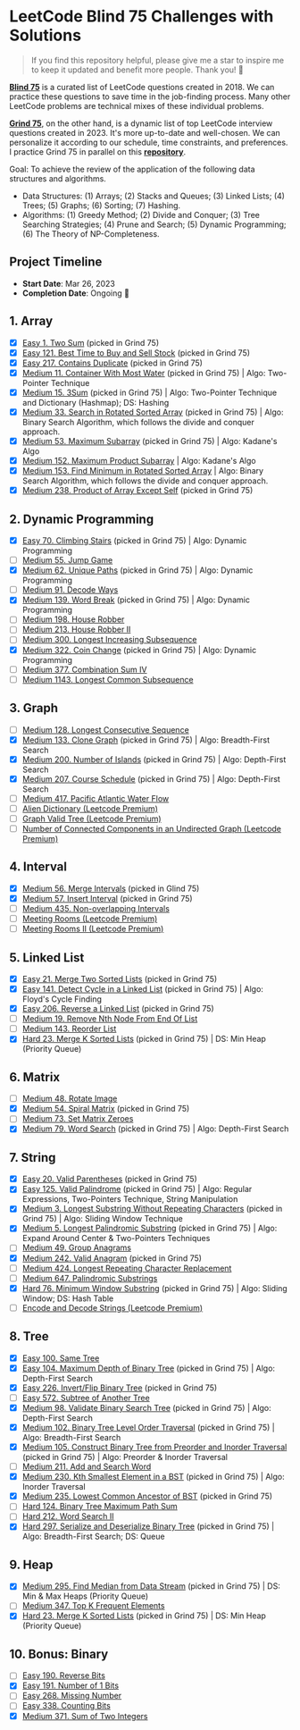 # LeetCode Blind 75 Challenges with Solutions

> If you find this repository helpful, please give me a star to inspire me to keep it updated and benefit more people. Thank you! 🌟

[**Blind 75**](https://www.teamblind.com/post/New-Year-Gift---Curated-List-of-Top-75-LeetCode-Questions-to-Save-Your-Time-OaM1orEU) is a curated list of LeetCode questions created in 2018. We can practice these questions to save time in the job-finding process. Many other LeetCode problems are technical mixes of these individual problems.

[**Grind 75**](https://www.techinterviewhandbook.org/grind75/about), on the other hand, is a dynamic list of top LeetCode interview questions created in 2023. It's more up-to-date and well-chosen. We can personalize it according to our schedule, time constraints, and preferences. I practice Grind 75 in parallel on this [**repository**](https://github.com/open-minded13/2023_LeetCode_Grind_75_Questions_Challenge).

Goal: To achieve the review of the application of the following data structures and algorithms.

- Data Structures: (1) Arrays; (2) Stacks and Queues; (3) Linked Lists; (4) Trees; (5) Graphs; (6) Sorting; (7) Hashing.
- Algorithms: (1) Greedy Method; (2) Divide and Conquer; (3) Tree Searching Strategies; (4) Prune and Search; (5) Dynamic Programming; (6) The Theory of NP-Completeness.

## Project Timeline

- **Start Date**: Mar 26, 2023
- **Completion Date**: Ongoing 🧙

## 1. Array

- [x] [Easy 1. Two Sum](https://leetcode.com/problems/two-sum/) (picked in Grind 75)
- [x] [Easy 121. Best Time to Buy and Sell Stock](https://leetcode.com/problems/best-time-to-buy-and-sell-stock/) (picked in Grind 75)
- [x] [Easy 217. Contains Duplicate](https://leetcode.com/problems/contains-duplicate/) (picked in Grind 75)
- [x] [Medium 11. Container With Most Water](https://leetcode.com/problems/container-with-most-water/) (picked in Grind 75) | Algo: Two-Pointer Technique
- [x] [Medium 15. 3Sum](https://leetcode.com/problems/3sum/) (picked in Grind 75) | Algo: Two-Pointer Technique and Dictionary (Hashmap); DS: Hashing
- [x] [Medium 33. Search in Rotated Sorted Array](https://leetcode.com/problems/search-in-rotated-sorted-array/) (picked in Grind 75) | Algo: Binary Search Algorithm, which follows the divide and conquer approach.
- [x] [Medium 53. Maximum Subarray](https://leetcode.com/problems/maximum-subarray/) (picked in Grind 75) | Algo: Kadane's Algo
- [x] [Medium 152. Maximum Product Subarray](https://leetcode.com/problems/maximum-product-subarray/) | Algo: Kadane's Algo
- [x] [Medium 153. Find Minimum in Rotated Sorted Array](https://leetcode.com/problems/find-minimum-in-rotated-sorted-array/) | Algo: Binary Search Algorithm, which follows the divide and conquer approach.
- [x] [Medium 238. Product of Array Except Self](https://leetcode.com/problems/product-of-array-except-self/) (picked in Grind 75)

## 2. Dynamic Programming

- [x] [Easy 70. Climbing Stairs](https://leetcode.com/problems/climbing-stairs/) (picked in Grind 75) | Algo: Dynamic Programming
- [ ] [Medium 55. Jump Game](https://leetcode.com/problems/jump-game/)
- [x] [Medium 62. Unique Paths](https://leetcode.com/problems/unique-paths/) (picked in Grind 75) | Algo: Dynamic Programming
- [ ] [Medium 91. Decode Ways](https://leetcode.com/problems/decode-ways/)
- [x] [Medium 139. Word Break](https://leetcode.com/problems/word-break/) (picked in Grind 75) | Algo: Dynamic Programming
- [ ] [Medium 198. House Robber](https://leetcode.com/problems/house-robber/)
- [ ] [Medium 213. House Robber II](https://leetcode.com/problems/house-robber-ii/)
- [ ] [Medium 300. Longest Increasing Subsequence](https://leetcode.com/problems/longest-increasing-subsequence/)
- [x] [Medium 322. Coin Change](https://leetcode.com/problems/coin-change/) (picked in Grind 75) | Algo: Dynamic Programming
- [ ] [Medium 377. Combination Sum IV](https://leetcode.com/problems/combination-sum-iv/)
- [ ] [Medium 1143. Longest Common Subsequence](https://leetcode.com/problems/longest-common-subsequence/)

## 3. Graph

- [ ] [Medium 128. Longest Consecutive Sequence](https://leetcode.com/problems/longest-consecutive-sequence/)
- [x] [Medium 133. Clone Graph](https://leetcode.com/problems/clone-graph/) (picked in Grind 75) | Algo: Breadth-First Search
- [x] [Medium 200. Number of Islands](https://leetcode.com/problems/number-of-islands/) (picked in Grind 75) | Algo: Depth-First Search
- [x] [Medium 207. Course Schedule](https://leetcode.com/problems/course-schedule/) (picked in Grind 75) | Algo: Depth-First Search
- [ ] [Medium 417. Pacific Atlantic Water Flow](https://leetcode.com/problems/pacific-atlantic-water-flow/)
- [ ] [Alien Dictionary (Leetcode Premium)](https://leetcode.com/problems/alien-dictionary/)
- [ ] [Graph Valid Tree (Leetcode Premium)](https://leetcode.com/problems/graph-valid-tree/)
- [ ] [Number of Connected Components in an Undirected Graph (Leetcode Premium)](https://leetcode.com/problems/number-of-connected-components-in-an-undirected-graph/)

## 4. Interval

- [x] [Medium 56. Merge Intervals](https://leetcode.com/problems/merge-intervals/) (picked in Glind 75)
- [x] [Medium 57. Insert Interval](https://leetcode.com/problems/insert-interval/) (picked in Grind 75)
- [ ] [Medium 435. Non-overlapping Intervals](https://leetcode.com/problems/non-overlapping-intervals/)
- [ ] [Meeting Rooms (Leetcode Premium)](https://leetcode.com/problems/meeting-rooms/)
- [ ] [Meeting Rooms II (Leetcode Premium)](https://leetcode.com/problems/meeting-rooms-ii/)

## 5. Linked List

- [x] [Easy 21. Merge Two Sorted Lists](https://leetcode.com/problems/merge-two-sorted-lists/) (picked in Grind 75)
- [x] [Easy 141. Detect Cycle in a Linked List](https://leetcode.com/problems/linked-list-cycle/) (picked in Grind 75) | Algo: Floyd's Cycle Finding
- [x] [Easy 206. Reverse a Linked List](https://leetcode.com/problems/reverse-linked-list/) (picked in Grind 75)
- [ ] [Medium 19. Remove Nth Node From End Of List](https://leetcode.com/problems/remove-nth-node-from-end-of-list/)
- [ ] [Medium 143. Reorder List](https://leetcode.com/problems/reorder-list/)
- [x] [Hard 23. Merge K Sorted Lists](https://leetcode.com/problems/merge-k-sorted-lists/) (picked in Grind 75) | DS: Min Heap (Priority Queue)

## 6. Matrix

- [ ] [Medium 48. Rotate Image](https://leetcode.com/problems/rotate-image/)
- [x] [Medium 54. Spiral Matrix](https://leetcode.com/problems/spiral-matrix/) (picked in Grind 75)
- [ ] [Medium 73. Set Matrix Zeroes](https://leetcode.com/problems/set-matrix-zeroes/)
- [x] [Medium 79. Word Search](https://leetcode.com/problems/word-search/) (picked in Grind 75) | Algo: Depth-First Search

## 7. String

- [x] [Easy 20. Valid Parentheses](https://leetcode.com/problems/valid-parentheses/) (picked in Grind 75)
- [x] [Easy 125. Valid Palindrome](https://leetcode.com/problems/valid-palindrome/) (picked in Grind 75) | Algo: Regular Expressions, Two-Pointers Technique, String Manipulation
- [x] [Medium 3. Longest Substring Without Repeating Characters](https://leetcode.com/problems/longest-substring-without-repeating-characters/) (picked in Grind 75) | Algo: Sliding Window Technique
- [x] [Medium 5. Longest Palindromic Substring](https://leetcode.com/problems/longest-palindromic-substring/) (picked in Grind 75) | Algo: Expand Around Center & Two-Pointers Techniques
- [ ] [Medium 49. Group Anagrams](https://leetcode.com/problems/group-anagrams/)
- [x] [Medium 242. Valid Anagram](https://leetcode.com/problems/valid-anagram/) (picked in Grind 75)
- [ ] [Medium 424. Longest Repeating Character Replacement](https://leetcode.com/problems/longest-repeating-character-replacement/)
- [ ] [Medium 647. Palindromic Substrings](https://leetcode.com/problems/palindromic-substrings/)
- [x] [Hard 76. Minimum Window Substring](https://leetcode.com/problems/minimum-window-substring/) (picked in Grind 75) | Algo: Sliding Window; DS: Hash Table
- [ ] [Encode and Decode Strings (Leetcode Premium)](https://leetcode.com/problems/encode-and-decode-strings/)

## 8. Tree

- [x] [Easy 100. Same Tree](https://leetcode.com/problems/same-tree/)
- [x] [Easy 104. Maximum Depth of Binary Tree](https://leetcode.com/problems/maximum-depth-of-binary-tree/) (picked in Grind 75) | Algo: Depth-First Search
- [x] [Easy 226. Invert/Flip Binary Tree](https://leetcode.com/problems/invert-binary-tree/) (picked in Grind 75)
- [ ] [Easy 572. Subtree of Another Tree](https://leetcode.com/problems/subtree-of-another-tree/)
- [x] [Medium 98. Validate Binary Search Tree](https://leetcode.com/problems/validate-binary-search-tree/) (picked in Grind 75) | Algo: Depth-First Search
- [x] [Medium 102. Binary Tree Level Order Traversal](https://leetcode.com/problems/binary-tree-level-order-traversal/) (picked in Grind 75) | Algo: Breadth-First Search
- [x] [Medium 105. Construct Binary Tree from Preorder and Inorder Traversal](https://leetcode.com/problems/construct-binary-tree-from-preorder-and-inorder-traversal/) (picked in Grind 75) | Algo: Preorder & Inorder Traversal
- [ ] [Medium 211. Add and Search Word](https://leetcode.com/problems/add-and-search-word-data-structure-design/)
- [x] [Medium 230. Kth Smallest Element in a BST](https://leetcode.com/problems/kth-smallest-element-in-a-bst/) (picked in Grind 75) | Algo: Inorder Traversal
- [x] [Medium 235. Lowest Common Ancestor of BST](https://leetcode.com/problems/lowest-common-ancestor-of-a-binary-search-tree/) (picked in Grind 75)
- [ ] [Hard 124. Binary Tree Maximum Path Sum](https://leetcode.com/problems/binary-tree-maximum-path-sum/)
- [ ] [Hard 212. Word Search II](https://leetcode.com/problems/word-search-ii/)
- [x] [Hard 297. Serialize and Deserialize Binary Tree](https://leetcode.com/problems/serialize-and-deserialize-binary-tree/) (picked in Grind 75) | Algo: Breadth-First Search; DS: Queue

## 9. Heap

- [x] [Medium 295. Find Median from Data Stream](https://leetcode.com/problems/find-median-from-data-stream/) (picked in Grind 75) | DS: Min & Max Heaps (Priority Queue)
- [ ] [Medium 347. Top K Frequent Elements](https://leetcode.com/problems/top-k-frequent-elements/)
- [x] [Hard 23. Merge K Sorted Lists](https://leetcode.com/problems/merge-k-sorted-lists/) (picked in Grind 75) | DS: Min Heap (Priority Queue)

## 10. Bonus: Binary

- [ ] [Easy 190. Reverse Bits](https://leetcode.com/problems/reverse-bits/)
- [x] [Easy 191. Number of 1 Bits](https://leetcode.com/problems/number-of-1-bits/)
- [ ] [Easy 268. Missing Number](https://leetcode.com/problems/missing-number/)
- [ ] [Easy 338. Counting Bits](https://leetcode.com/problems/counting-bits/)
- [x] [Medium 371. Sum of Two Integers](https://leetcode.com/problems/sum-of-two-integers/)
